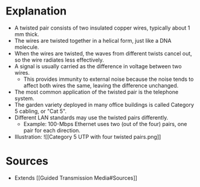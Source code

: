 # Explanation
- A twisted pair consists of two insulated copper wires, typically about 1 mm thick.
- The wires are twisted together in a helical form, just like a DNA molecule.
- When the wires are twisted, the waves from different twists cancel out, so the wire radiates less effectively.
- A signal is usually carried as the difference in voltage between two wires.
	- This provides immunity to external noise because the noise tends to affect both wires the same, leaving the difference unchanged.
- The most common application of the twisted pair is the telephone system.
- The garden variety deployed in many office buildings is called Category 5 cabling, or "Cat 5".
- Different LAN standards may use the twisted pairs differently.
	- Example: 100-Mbps Ethernet uses two (out of the four) pairs, one pair for each direction.
- Illustration: ![[Category 5 UTP with four twisted pairs.png]]

# Sources
- Extends [[Guided Transmission Media#Sources]]